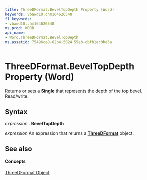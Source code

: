 ```yaml
---
title: ThreeDFormat.BevelTopDepth Property (Word)
keywords: vbawd10.chm164626548
f1_keywords:
- vbawd10.chm164626548
ms.prod: WORD
api_name:
- Word.ThreeDFormat.BevelTopDepth
ms.assetid: 75496ce8-62b4-5024-55eb-cbfb1ec0be5a
---
```



# ThreeDFormat.BevelTopDepth Property (Word)

Returns or sets a  **Single** that represents the depth of the top bevel. Read/write.


## Syntax

 _expression_ . **BevelTopDepth**

 _expression_ An expression that returns a **[ThreeDFormat](threedformat-object-word.md)** object.


## See also


#### Concepts


[ThreeDFormat Object](threedformat-object-word.md)

